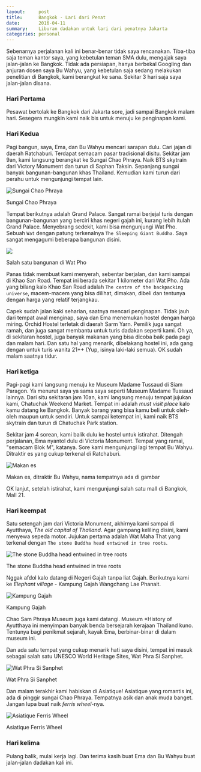 ```yaml
---
layout:     post
title:      Bangkok - Lari dari Penat
date:       2016-04-11
summary:    Liburan dadakan untuk lari dari penatnya Jakarta
categories: personal
---
```


Sebenarnya perjalanan kali ini benar-benar tidak saya rencanakan. Tiba-tiba saja teman kantor saya, yang kebetulan teman SMA dulu, mengajak saya jalan-jalan ke Bangkok. Tidak ada persiapan, hanya berbekal Googling dan anjuran dosen saya Bu Wahyu, yang kebetulan saja sedang melakukan penelitian di Bangkok, kami berangkat ke sana. Sekitar 3 hari saja saya jalan-jalan disana.

### Hari Pertama 

Pesawat bertolak ke Bangkok dari Jakarta sore, jadi sampai Bangkok malam hari. Sesegera mungkin kami naik bis untuk menuju ke penginapan kami.

### Hari Kedua

Pagi bangun, saya, Ema, dan Bu Wahyu mencari sarapan dulu. Cari jajan di daerah Ratchaburi. Terdapat semacam pasar tradisional disitu. Sekitar jam 9an, kami langsung berangkat ke Sungai Chao Phraya. Naik BTS skytrain dari Victory Monument dan turun di Saphan Taksin. Sepanjang sungai banyak bangunan-bangunan khas Thailand. Kemudian kami turun dari perahu untuk mengunjungi tempat lain. 

![Sungai Chao Phraya](https://8dcrgw.dm2301.livefilestore.com/y3pqI_0cWCVv35nSdSJsW1xVJhZSubjVymnLFCI7wQeAodE9TgpgYyCxAEty02oFyCLdddzj1yIZnPhyt0EIf0-tWngY8JHNT4ODPRlYZ_bWmfOQdzd9Yu5I-cjpsJNxznK6gcVCYes0e0_l0_ZCmIi-JmFd17JiBrcHUbwcZPK3Yk/DSC_0811%20%282%29.JPG)

Sungai Chao Phraya


Tempat berikutnya adalah Grand Palace. Sangat ramai berjejal turis dengan bangunan-bangunan yang berciri khas negeri gajah ini, kurang lebih itulah Grand Palace. Menyebrang sedekit, kami bisa mengunjungi Wat Pho. Sebuah `Wat` dengan patung terkenalnya `The Sleeping Giant Buddha`. Saya sangat mengagumi beberapa bangunan disini. 

![](https://8dcrgw.dm2301.livefilestore.com/y3pdhMq36gJ3DBqrzbKgT72MC8yu20HnkHGzh2tVfmW3Hyy6jCeHI0IdbvKbQI441qXbNir-HU6hBWO8NiwtXK--oeY1qZOeY7Fw7_E_PFP-echWq0GgEjeQQTWM4djeCzyxLh1TYh0sTKDx_lekw4-tcwDiurmoTu-IfkWnSx_FFc/DSC_0855%20%282%29.JPG)

Salah satu bangunan di Wat Pho


Panas tidak membuat kami menyerah, sebentar berjalan, dan kami sampai di Khao San Road. Tempat ini berada sekitar 1 kilometer dari Wat Pho. Ada yang bilang kalo Khao San Road adalah `The centre of the backpacking universe`, macem-macem yang bisa dilihat, dimakan, dibeli dan tentunya dengan harga yang relatif terjangkau. 

Capek sudah jalan kaki seharian, saatnya mencari penginapan. Tidak jauh dari tempat awal menginap, saya dan Ema menemukan hostel dengan harga miring. Orchid Hostel terletak di daerah Sarm Yarn. Pemilik juga sangat ramah, dan juga sangat membantu untuk turis dadakan seperti kami. Oh ya, di sekitaran hostel, juga banyak makanan yang bisa dicoba baik pada pagi dan malam hari. Dan satu hal yang menarik, dibelakang hostel ini, ada gang dengan untuk turis wanita 21++ (Yup, isinya laki-laki semua). OK sudah malam saatnya tidur.


### Hari ketiga

Pagi-pagi kami langsung menuju ke Museum Madame Tussaud di Siam Paragon. Ya menurut saya ya sama saya seperti Museum Madame Tussaud lainnya. Dari situ sekitaran jam 10an, kami langsung menuju tempat jujukan kami, Chatuchak Weekend Market. Tempat ini adalah *must visit place* kalo kamu datang ke Bangkok. Banyak barang yang bisa kamu beli untuk oleh-oleh maupun untuk sendiri. Untuk sampai ketempat ini, kami naik BTS skytrain dan turun di Chatuchak Park station. 

Sekitar jam 4 sorean, kami balik dulu ke hostel untuk istirahat. Ditengah perjalanan, Ema nyantol dulu di Victoria Monument. Tempat yang ramai, "semacam Blok M", katanya. Sore kami mengunjungi lagi tempat Bu Wahyu. Ditraktir es yang cukup terkenal di Ratchaburi.

![Makan es](https://8dcrgw.dm2301.livefilestore.com/y3phSy10vAKaRMhaFwnPT4k55HeNJlOpVZsTn-imv75SG3tf9aX6L5AVx2z8rKtEvSoerLwDPUINXLj5V6FgzL-rS9yC8JyKZpmmznE7yul5-yfJ9nA8m6Mc5AZnndOCZgRHd9REXVEDuWySAtDgyU8xEoX-taOukx7IBBjRUTkaTg/received_10201839579908557.jpg)

Makan es, ditraktir Bu Wahyu, nama tempatnya ada di gambar


OK lanjut, setelah istirahat, kami mengunjungi salah satu mall di Bangkok, Mall 21.

### Hari keempat

Satu setengah jam dari Victoria Monument, akhirnya kami sampai di Ayutthaya, *The old capital of Thailand*. Agar gampang keliling disini, kami menyewa sepeda motor. Jujukan pertama adalah Wat Maha That yang terkenal dengan `The stone Buddha head entwined in tree roots`.

![The stone Buddha head entwined in tree roots](https://8dcrgw.dm2301.livefilestore.com/y3p-YLIWD5gcnEragOINjzFBxdE0xBDKekbADw-GwTvktjFsCDI3BzzGYvRKflKLIarZC0GpURwQ2L7-cW22f1JcmyWNaaaSGyc9InZCfATsoVsWHnc268E9XrPqbfmrXHYRLRhmXqL_OsbUM6QTa2ACUQItByOw-bOO5t64Cz-noM/DSC_1046_bw.jpg)

The stone Buddha head entwined in tree roots


Nggak afdol kalo datang di Negeri Gajah tanpa liat Gajah. Berikutnya kami ke *Elephant village* - Kampung Gajah Wangchang Lae Phanait.

![Kampung Gajah](https://8dcrgw.dm2301.livefilestore.com/y3px8F9ghEgwzEokpWuRjuRc5_mtBNO4ql5E1uBhFDqLCh5wqcNSllqHXCKMY-K8jsVtke5bsCw99ar3SUlaqoWg1HF01rC5YaP5_my-P9SG1qnXR3yXXuoZ1lL0Zca6a4hBzdOqEOKcEdZ9tiHVESezSbJdvB7_4nZYlpV1MXqENQ/DSC_1077.JPG)

Kampung Gajah


Chao Sam Phraya Museum juga kami datangi. Museum *History of Ayutthaya ini menyimpan banyak benda bersejarah kerajaan Thailand kuno. Tentunya bagi penikmat sejarah, kayak Ema, berbinar-binar di dalam museum ini.

Dan ada satu tempat yang cukup menarik hati saya disini, tempat ini masuk sebagai salah satu UNESCO World Heritage Sites, Wat Phra Si Sanphet.

![Wat Phra Si Sanphet](https://8dcrgw.dm2301.livefilestore.com/y3pDVAa5m7cXGEpc_FEjoS2oBebeFLQmH3xz0G3UITCVGHE1RVd83RolZQpdoNNmxsPHQXPGuLS7S0irA2Jqih7CqmhWUojR2bE4CnQvrwRBlqTiAiCGxvajl4U2tRxaIZ9bVC3XAijWjRWEbg06SIWoqmjhcjdEHJ7wWL5tHQxbVs/DSC_1100%20%282%29.JPG)

Wat Phra Si Sanphet

Dan malam terakhir kami habiskan di Asiatique! Asiatique yang romantis ini, ada di pinggir sungai Chao Phraya. Tempatnya asik dan anak muda banget. Jangan lupa buat naik *ferris wheel*-nya.

![Asiatique Ferris Wheel](https://8dcrgw.dm2301.livefilestore.com/y3pwGU8ejXXJGonPI_0gDx3Pp58EVbi4akX02JxR4jcFpKLvjds-171cAQMGm2wLZSKvwMG6fYAU2BmqdNZ6HVhvM7VCpBTn1NjNjkq5pws4zbWEwbgqDRWzc50FTzrmp0O38ydbR_x8l7YgJCdVVyogfib7gEs0QlU-tKiecVx010/DSC_1118%20%282%29.JPG)

Asiatique Ferris Wheel

### Hari kelima

Pulang balik, mulai kerja lagi. Dan terima kasih buat Ema dan Bu Wahyu buat jalan-jalan dadakan kali ini.